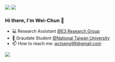 

[<img src="https://img.shields.io/badge/linkedin-%230077B5.svg?&style=for-the-badge&logo=linkedin&logoColor=white" />](https://www.linkedin.com/in/wctseng)
[<img src="https://img.shields.io/badge/Medium-12100E?style=for-the-badge&logo=medium&logoColor=white" />](https://medium.com/@wctseng99)

### Hi there, I'm Wei-Chun 👋

- 💻 Research Assistant [@E3 Research Group]([https://www.ntu.edu.tw/](https://www.e3group.caece.net))
- 🏢 Graudate Student [@National Taiwan University](https://www.ntu.edu.tw/)
- 📫 How to reach me: wctseng99@gmail.com

![](https://komarev.com/ghpvc/?username=wctseng99)

